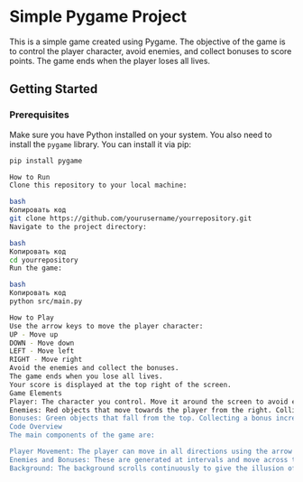 # Simple Pygame Project

This is a simple game created using Pygame. The objective of the game is to control the player character, avoid enemies, and collect bonuses to score points. The game ends when the player loses all lives.

## Getting Started

### Prerequisites

Make sure you have Python installed on your system. You also need to install the `pygame` library. You can install it via pip:

```bash
pip install pygame

How to Run
Clone this repository to your local machine:

bash
Копировать код
git clone https://github.com/yourusername/yourrepository.git
Navigate to the project directory:

bash
Копировать код
cd yourrepository
Run the game:

bash
Копировать код
python src/main.py

How to Play
Use the arrow keys to move the player character:
UP - Move up
DOWN - Move down
LEFT - Move left
RIGHT - Move right
Avoid the enemies and collect the bonuses.
The game ends when you lose all lives.
Your score is displayed at the top right of the screen.
Game Elements
Player: The character you control. Move it around the screen to avoid enemies and collect bonuses.
Enemies: Red objects that move towards the player from the right. Colliding with an enemy reduces the player's lives by one.
Bonuses: Green objects that fall from the top. Collecting a bonus increases your score by 5 points.
Code Overview
The main components of the game are:

Player Movement: The player can move in all directions using the arrow keys. The speed of the player is controlled by player_speed.
Enemies and Bonuses: These are generated at intervals and move across the screen. Enemies reduce the player's lives on collision, while bonuses increase the player's score.
Background: The background scrolls continuously to give the illusion of movement.